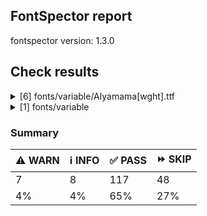 ## FontSpector report

fontspector version: 1.3.0






## Check results




<details><summary>[6] fonts/variable/Alyamama[wght].ttf</summary>
<div>


<details>
    <summary>⚠️ <b>WARN</b> Check if each glyph has the recommended amount of contours. (contour_count)</summary>
    <div>








- ⚠️ **WARN** This check inspects the glyph outlines and detects the total number of contours in each of them. The expected values are
     infered from the typical ammounts of contours observed in a
     large collection of reference font families. The divergences
     listed below may simply indicate a significantly different
     design on some of your glyphs. On the other hand, some of these
     may flag actual bugs in the font such as glyphs mapped to an
     incorrect codepoint. Please consider reviewing the design and
     codepoint assignment of these to make sure they are correct.


    The following glyphs do not have the recommended number of contours:
* uni1D6D (U+1D6D): found 3, expected one of: {2}
* uni02A3 (U+02A3): found 2, expected one of: {3}
* uni0258 (U+0258): found 1, expected one of: {2}
* uni1D6E (U+1D6E): found 2, expected one of: {1}
* uni02A1 (U+02A1): found 2, expected one of: {1}
* uni02A2 (U+02A2): found 2, expected one of: {1}
* uni026E (U+026E): found 2, expected one of: {1}
* uni1D72 (U+1D72): found 2, expected one of: {1}
* uni1D74 (U+1D74): found 3, expected one of: {1}
* uni1D75 (U+1D75): found 3, expected one of: {1}
* uni021B.1 (U+021B): found 1, expected one of: {3, 2, 4}
* uni1D76 (U+1D76): found 3, expected one of: {1}
* uni01C2 (U+01C2): found 3, expected one of: {1}
* uni0621 (U+0621): found 2, expected one of: {1}
* uni0623 (U+0623): found 3, expected one of: {2}
* uni0625 (U+0625): found 3, expected one of: {2}
* uni066E (U+066E): found 2, expected one of: {1}
* uni066E.fina (unencoded): found 3, expected one of: {1}
* uni066E.medi (unencoded): found 2, expected one of: {1}
* uni0628 (U+0628): found 3, expected one of: {2}
* uni067E (U+067E): found 5, expected one of: {4}
* uni067B (U+067B): found 4, expected one of: {3, 2}
* uni062A (U+062A): found 4, expected one of: {2, 3}
* uni067C (U+067C): found 6, expected one of: {5, 4}
* uni067D (U+067D): found 5, expected one of: {4, 3}
* uni062B (U+062B): found 5, expected one of: {4, 3, 2}
* uni067A (U+067A): found 4, expected one of: {3, 2, 0}
* uni0686 (U+0686): found 5, expected one of: {0, 3, 4}
* uni0631 (U+0631): found 2, expected one of: {1}
* uni0632 (U+0632): found 3, expected one of: {2}
* uni0698 (U+0698): found 5, expected one of: {4}
* uni0633 (U+0633): found 6, expected one of: {3, 1}
* uni0634 (U+0634): found 9, expected one of: {0, 4, 3, 6}
* uni069C (U+069C): found 12, expected one of: {9, 7, 5}
* uni0635 (U+0635): found 5, expected one of: {2}
* uni0636 (U+0636): found 6, expected one of: {3}
* uni0637 (U+0637): found 4, expected one of: {3, 2}
* uni0638 (U+0638): found 5, expected one of: {4, 3}
* uni0639 (U+0639): found 2, expected one of: {1}
* uni0641 (U+0641): found 5, expected one of: {3, 2}
* uni06A4 (U+06A4): found 7, expected one of: {5, 4, 0}
* uni06A1 (U+06A1): found 4, expected one of: {2, 1}
* uni06A1.fina (unencoded): found 4, expected one of: {2}
* uni06A2 (U+06A2): found 5, expected one of: {3}
* uni06A5 (U+06A5): found 7, expected one of: {4, 5}
* uni066F.fina (unencoded): found 3, expected one of: {2}
* uni0643 (U+0643): found 4, expected one of: {1, 2}
* uni06A9 (U+06A9): found 4, expected one of: {1}
* uni0763 (U+0763): found 7, expected one of: {4, 3}
* uni0763.fina (unencoded): found 8, expected one of: {3, 4}
* uni0763.medi (unencoded): found 7, expected one of: {5, 3, 4}
* uni0763.init (unencoded): found 6, expected one of: {4, 3}
* uni06AF (U+06AF): found 5, expected one of: {2}
* uni0644 (U+0644): found 2, expected one of: {1}
* uni0645 (U+0645): found 3, expected one of: {1, 2}
* uni0646 (U+0646): found 3, expected one of: {2}
* uni06BA (U+06BA): found 2, expected one of: {1}
* uni06BA.medi (unencoded): found 2, expected one of: {1}
* uni0647 (U+0647): found 1, expected one of: {2}
* uni06C1 (U+06C1): found 1, expected one of: {2}
* uni06BE (U+06BE): found 4, expected one of: {3, 1, 2}
* uni0624 (U+0624): found 4, expected one of: {3, 2}
* uni0649 (U+0649): found 2, expected one of: {1}
* uni064A (U+064A): found 4, expected one of: {3, 2}
* uni0626 (U+0626): found 4, expected one of: {2}
* uni06CC (U+06CC): found 2, expected one of: {1}
* uni06440671 (unencoded): found 6, expected one of: {4}
* uni06440671.fina (unencoded): found 5, expected one of: {3}
* uni0663 (U+0663): found 3, expected one of: {1}
* uni0666 (U+0666): found 2, expected one of: {1}
* uni0669 (U+0669): found 1, expected one of: {2}
* uni06F3 (U+06F3): found 3, expected one of: {1}
* uni06F4 (U+06F4): found 3, expected one of: {1}
* uni06F6 (U+06F6): found 2, expected one of: {1}
* uni06F9 (U+06F9): found 1, expected one of: {2}
* uni06F4.urdu (unencoded): found 3, expected one of: {1}
* uni066D (U+066D): found 6, expected one of: {1}
* asterisk (U+002A): found 6, expected one of: {2, 3, 5, 1}
* uni02E5 (U+02E5): found 2, expected one of: {1}
* uni02E9 (U+02E9): found 2, expected one of: {1}
* uni02E6 (U+02E6): found 2, expected one of: {1}
* uni02E8 (U+02E8): found 2, expected one of: {1}
* uni02E7 (U+02E7): found 2, expected one of: {1}
* uni02DE (U+02DE): found 2, expected one of: {1}
* uni2117 (U+2117): found 2, expected one of: {3, 4}
* uni0654 (U+0654): found 2, expected one of: {1}
* uni0655 (U+0655): found 2, expected one of: {1}
* uni064C (U+064C): found 3, expected one of: {2}
* uni0651 (U+0651): found 2, expected one of: {1}
* uni0652 (U+0652): found 1, expected one of: {2}
* uni031A (U+031A): found 2, expected one of: {1}
* uni032A (U+032A): found 3, expected one of: {1}
* uni033A (U+033A): found 3, expected one of: {1}
* uni033B (U+033B): found 6, expected one of: {2}
* uni0346 (U+0346): found 3, expected one of: {1}
* uni0349 (U+0349): found 2, expected one of: {1}
* uni034A (U+034A): found 2, expected one of: {1} [code: contour-count]
  
  

</div>
</details>





<details>
    <summary>⚠️ <b>WARN</b> Ensure indic fonts have the Indian Rupee Sign glyph. (rupee)</summary>
    <div>








- ⚠️ **WARN** Font is missing the Indian Rupee Sign glyph. Please add a glyph for Indian Rupee Sign (₹) at codepoint U+20B9. [code: missing-rupee]
  
  

</div>
</details>





<details>
    <summary>⚠️ <b>WARN</b> Check font contains no unreachable glyphs (unreachable_glyphs)</summary>
    <div>








- ⚠️ **WARN** The following glyphs could not be reached by codepoint or substitution rules:

* u.inferior
* v.inferior
* uni06F4.urdu
* uni06F7.urdu
* zero.fit
* one.fit
* two.fit
* three.fit
* four.fit
* five.fit
* six.fit
* seven.fit
* eight.fit
* nine.fit
* .null
* dotbelowar
* dotcenterar
* twodotshorizontalbelowar
* threedotsdowncenterar
* threedotsupbelowar
* ringbelowar
* miniKehehar
* gafsarkashcenterar
* uni030C.alt.case [code: unreachable-glyphs]
  
  

</div>
</details>





<details>
    <summary>⚠️ <b>WARN</b> Shapes languages in all GF glyphsets. (googlefonts/glyphsets/shape_languages)</summary>
    <div>








- ⚠️ **WARN** Warning language shaping:

| Message                                                               | Languages              |
|-----------------------------------------------------------------------|------------------------|
| Auxiliary orthography codepoints:                                     | * lt_Latn (Lithuanian) |
|   Shaper didn't attach tildecomb to uni0237 when shaping the text 'j̃' |                        |
| Auxiliary orthography codepoints:                                     | * ur_Arab (Urdu)       |
|   The following auxiliary characters are missing from the font: ؀؁؂؃‌‍‏  |                        |
| Auxiliary orthography codepoints:                                     | * el_Grek (Greek)      |
|   The following auxiliary characters are missing from the font: ἀ     |                        |
|   The following auxiliary characters are missing from the font: ἄ     |                        |
|   The following auxiliary characters are missing from the font: ἂ     |                        |
|   The following auxiliary characters are missing from the font: ἆ     |                        |
|   The following auxiliary characters are missing from the font: ἁ     |                        |
|   The following auxiliary characters are missing from the font: ἅ     |                        |
|   The following auxiliary characters are missing from the font: ἃ     |                        |
|   The following auxiliary characters are missing from the font: ἇ     |                        |
|   The following auxiliary characters are missing from the font: ᾶ     |                        |
|   The following auxiliary characters are missing from the font: ἐ     |                        |
|   The following auxiliary characters are missing from the font: ἔ     |                        |
|   The following auxiliary characters are missing from the font: ἒ     |                        |
|   The following auxiliary characters are missing from the font: ἑ     |                        |
|   The following auxiliary characters are missing from the font: ἕ     |                        |
|   The following auxiliary characters are missing from the font: ἓ     |                        |
|   The following auxiliary characters are missing from the font: ἠ     |                        |
|   The following auxiliary characters are missing from the font: ἤ     |                        |
|   The following auxiliary characters are missing from the font: ἢ     |                        |
|   The following auxiliary characters are missing from the font: ἦ     |                        |
|   The following auxiliary characters are missing from the font: ἡ     |                        |
|   The following auxiliary characters are missing from the font: ἥ     |                        |
|   The following auxiliary characters are missing from the font: ἣ     |                        |
|   The following auxiliary characters are missing from the font: ἧ     |                        |
|   The following auxiliary characters are missing from the font: ῆ     |                        |
|   The following auxiliary characters are missing from the font: ἰ     |                        |
|   The following auxiliary characters are missing from the font: ἴ     |                        |
|   The following auxiliary characters are missing from the font: ἲ     |                        |
|   The following auxiliary characters are missing from the font: ἶ     |                        |
|   The following auxiliary characters are missing from the font: ἱ     |                        |
|   The following auxiliary characters are missing from the font: ἵ     |                        |
|   The following auxiliary characters are missing from the font: ἳ     |                        |
|   The following auxiliary characters are missing from the font: ἷ     |                        |
|   The following auxiliary characters are missing from the font: ῖ     |                        |
|   The following auxiliary characters are missing from the font: ῗ     |                        |
|   The following auxiliary characters are missing from the font: ὄ     |                        |
|   The following auxiliary characters are missing from the font: ὂ     |                        |
|   The following auxiliary characters are missing from the font: ὃ     |                        |
|   The following auxiliary characters are missing from the font: ὐ     |                        |
|   The following auxiliary characters are missing from the font: ὔ     |                        |
|   The following auxiliary characters are missing from the font: ὒ     |                        |
|   The following auxiliary characters are missing from the font: ὖ     |                        |
|   The following auxiliary characters are missing from the font: ὑ     |                        |
|   The following auxiliary characters are missing from the font: ὕ     |                        |
|   The following auxiliary characters are missing from the font: ὓ     |                        |
|   The following auxiliary characters are missing from the font: ὗ     |                        |
|   The following auxiliary characters are missing from the font: ῦ     |                        |
|   The following auxiliary characters are missing from the font: ῧ     |                        |
|   The following auxiliary characters are missing from the font: ὤ     |                        |
|   The following auxiliary characters are missing from the font: ὢ     |                        |
|   The following auxiliary characters are missing from the font: ὦ     |                        |
|   The following auxiliary characters are missing from the font: ὥ     |                        |
|   The following auxiliary characters are missing from the font: ὣ     |                        |
|   The following auxiliary characters are missing from the font: ὧ     |                        |
|   The following auxiliary characters are missing from the font: ῶ     |                        |
| Auxiliary orthography codepoints:                                     | * fi_Latn (Finnish)    |
|   The following auxiliary characters are missing from the font: Ǥ     |                        |
|   The following auxiliary characters are missing from the font: Ʒ     |                        |
|   The following auxiliary characters are missing from the font: Ǯ     |                        |
|   The following auxiliary characters are missing from the font: ǥ     |                        |
|   The following auxiliary characters are missing from the font: ʒ     |                        |
|   The following auxiliary characters are missing from the font: ǯ     |                        |
| Auxiliary orthography codepoints:                                     | * de_Latn (German)     |
|   The following auxiliary characters are missing from the font: ſ     | * fr_Latn (French)     | [code: warning-language-shaping]
  
  

</div>
</details>





<details>
    <summary>⚠️ <b>WARN</b> Ensure soft_dotted characters lose their dot when combined with marks that
replace the dot. (soft_dotted)</summary>
    <div>








- ⚠️ **WARN** The dot of soft dotted characters used in orthographies _must_ disappear in the following strings: * į̌
* į́
* į̀
* į̃
* į̄
* į̂The dot of soft dotted characters _should_ disappear in other cases, for example: * ⁱ̙͊
* ⁱ̙̆
* ⁱ̙̇
* ⁱ̙͆
* ⁱ̙̌
* ⁱ̙́
* ⁱ̙̀
* ⁱ̙̈
* ⁱ̙̃
* ⁱ̙̅
* ⁱ̙̽
* ⁱ̙̏
* ⁱ̙͋
* ⁱ̙͌
* ⁱ̙̄
* ⁱ̙̋
* ⁱ̙̊
* ⁱ̙̂
* ⁱ͈͊
* ⁱ͈̆
* ⁱ͈̇
* ⁱ͈͆
* ⁱ͈̌
* ⁱ͈́
* ⁱ͈̀
* ⁱ͈̈
* ⁱ͈̃
* ⁱ͈̅
* ⁱ͈̽
* ⁱ͈̏
* ⁱ͈͋
* ⁱ͈͌
* ⁱ͈̄
* ⁱ͈̋
* ⁱ͈̊
* ⁱ͈̂
* ⁱ̧͊
* ⁱ̧͆
* ⁱ̧̅
* ⁱ̧̽
* ⁱ̧̏
* ⁱ̧͋
* ⁱ̧͌
* ⁱ̟͊
* ⁱ̟̆
* ⁱ̟̇
* ⁱ̟͆
* ⁱ̟̌
* ⁱ̟́
* ⁱ̟̀
* ⁱ̟̈
* ⁱ̟̃
* ⁱ̟̅
* ⁱ̟̽
* ⁱ̟̏
* ⁱ̟͋
* ⁱ̟͌
* ⁱ̟̄
* ⁱ̟̋
* ⁱ̟̊
* ⁱ̟̂
* ⁱ̩͊
* ⁱ̩̆
* ⁱ̩̇
* ⁱ̩͆
* ⁱ̩̌
* ⁱ̩́
* ⁱ̩̀
* ⁱ̩̈
* ⁱ̩̃
* ⁱ̩̅
* ⁱ̩̽
* ⁱ̩̏
* ⁱ̩͋
* ⁱ̩͌
* ⁱ̩̄
* ⁱ̩̋
* ⁱ̩̊
* ⁱ̩̂
* ⁱ̞͊
* ⁱ̞̆
* ⁱ̞̇
* ⁱ̞͆
* ⁱ̞̌
* ⁱ̞́
* ⁱ̞̀
* ⁱ̞̈
* ⁱ̞̃
* ⁱ̞̅
* ⁱ̞̽
* ⁱ̞̏
* ⁱ̞͋
* ⁱ̞͌
* ⁱ̞̄
* ⁱ̞̋
* ⁱ̞̊
* ⁱ̞̂
* ⁱ̲͊
* ⁱ̲̆
* ⁱ̲̇
* ⁱ̲͆
* ⁱ̲̌
* ⁱ̲́
* ⁱ̲̀
* ⁱ̲̈
* ⁱ̲̃
* ⁱ̲̅
* ⁱ̲̽
* ⁱ̲̏
* ⁱ̲͋
* ⁱ̲͌
* ⁱ̲̄
* ⁱ̲̋
* ⁱ̲̊
* ⁱ̲̂
* ⁱ͎͊
* ⁱ͎̆
* ⁱ͎̇
* ⁱ͎͆
* ⁱ͎̌
* ⁱ͎́
* ⁱ͎̀
* ⁱ͎̈
* ⁱ͎̃
* ⁱ͎̅
* ⁱ͎̽
* ⁱ͎̏
* ⁱ͎͋
* ⁱ͎͌
* ⁱ͎̄
* ⁱ͎̋
* ⁱ͎̊
* ⁱ͎̂
* ⁱ̦͊
* ⁱ̦͆
* ⁱ̦̅
* ⁱ̦̽
* ⁱ̦̏
* ⁱ̦͋
* ⁱ̦͌
* ⁱ̥͊
* ⁱ̥̆
* ⁱ̥̇
* ⁱ̥͆
* ⁱ̥̌
* ⁱ̥́
* ⁱ̥̀
* ⁱ̥̈
* ⁱ̥̃
* ⁱ̥̅
* ⁱ̥̽
* ⁱ̥̏
* ⁱ̥͋
* ⁱ̥͌
* ⁱ̥̄
* ⁱ̥̋
* ⁱ̥̊
* ⁱ̥̂
* ⁱ̨͊
* ⁱ̨͆
* ⁱ̨̅
* ⁱ̨̽
* ⁱ̨̏
* ⁱ̨͋
* ⁱ̨͌
* ⁱ̜͊
* ⁱ̜̆
* ⁱ̜̇
* ⁱ̜͆
* ⁱ̜̌
* ⁱ̜́
* ⁱ̜̀
* ⁱ̜̈
* ⁱ̜̃
* ⁱ̜̅
* ⁱ̜̽
* ⁱ̜̏
* ⁱ̜͋
* ⁱ̜͌
* ⁱ̜̄
* ⁱ̜̋
* ⁱ̜̊
* ⁱ̜̂
* ⁱ̻͊
* ⁱ̻̆
* ⁱ̻̇
* ⁱ̻͆
* ⁱ̻̌
* ⁱ̻́
* ⁱ̻̀
* ⁱ̻̈
* ⁱ̻̃
* ⁱ̻̅
* ⁱ̻̽
* ⁱ̻̏
* ⁱ̻͋
* ⁱ̻͌
* ⁱ̻̄
* ⁱ̻̋
* ⁱ̻̊
* ⁱ̻̂
* ⁱ̬͊
* ⁱ̬̆
* ⁱ̬̇
* ⁱ̬͆
* ⁱ̬̌
* ⁱ̬́
* ⁱ̬̀
* ⁱ̬̈
* ⁱ̬̃
* ⁱ̬̅
* ⁱ̬̽
* ⁱ̬̏
* ⁱ̬͋
* ⁱ̬͌
* ⁱ̬̄
* ⁱ̬̋
* ⁱ̬̊
* ⁱ̬̂
* ⁱ̼͊
* ⁱ̼̆
* ⁱ̼̇
* ⁱ̼͆
* ⁱ̼̌
* ⁱ̼́
* ⁱ̼̀
* ⁱ̼̈
* ⁱ̼̃
* ⁱ̼̅
* ⁱ̼̽
* ⁱ̼̏
* ⁱ̼͋
* ⁱ̼͌
* ⁱ̼̄
* ⁱ̼̋
* ⁱ̼̊
* ⁱ̼̂
* ⁱ̰͊
* ⁱ̰̆
* ⁱ̰̇
* ⁱ̰͆
* ⁱ̰̌
* ⁱ̰́
* ⁱ̰̀
* ⁱ̰̈
* ⁱ̰̃
* ⁱ̰̅
* ⁱ̰̽
* ⁱ̰̏
* ⁱ̰͋
* ⁱ̰͌
* ⁱ̰̄
* ⁱ̰̋
* ⁱ̰̊
* ⁱ̰̂
* ⁱ̪͊
* ⁱ̪̆
* ⁱ̪̇
* ⁱ̪͆
* ⁱ̪̌
* ⁱ̪́
* ⁱ̪̀
* ⁱ̪̈
* ⁱ̪̃
* ⁱ̪̅
* ⁱ̪̽
* ⁱ̪̏
* ⁱ̪͋
* ⁱ̪͌
* ⁱ̪̄
* ⁱ̪̋
* ⁱ̪̊
* ⁱ̪̂
* ⁱ̹͊
* ⁱ̹̆
* ⁱ̹̇
* ⁱ̹͆
* ⁱ̹̌
* ⁱ̹́
* ⁱ̹̀
* ⁱ̹̈
* ⁱ̹̃
* ⁱ̹̅
* ⁱ̹̽
* ⁱ̹̏
* ⁱ̹͋
* ⁱ̹͌
* ⁱ̹̄
* ⁱ̹̋
* ⁱ̹̊
* ⁱ̹̂
* ⁱ̝͊
* ⁱ̝̆
* ⁱ̝̇
* ⁱ̝͆
* ⁱ̝̌
* ⁱ̝́
* ⁱ̝̀
* ⁱ̝̈
* ⁱ̝̃
* ⁱ̝̅
* ⁱ̝̽
* ⁱ̝̏
* ⁱ̝͋
* ⁱ̝͌
* ⁱ̝̄
* ⁱ̝̋
* ⁱ̝̊
* ⁱ̝̂
* ⁱ̘͊
* ⁱ̘̆
* ⁱ̘̇
* ⁱ̘͆
* ⁱ̘̌
* ⁱ̘́
* ⁱ̘̀
* ⁱ̘̈
* ⁱ̘̃
* ⁱ̘̅
* ⁱ̘̽
* ⁱ̘̏
* ⁱ̘͋
* ⁱ̘͌
* ⁱ̘̄
* ⁱ̘̋
* ⁱ̘̊
* ⁱ̘̂
* ⁱ͉͊
* ⁱ͉̆
* ⁱ͉̇
* ⁱ͉͆
* ⁱ͉̌
* ⁱ͉́
* ⁱ͉̀
* ⁱ͉̈
* ⁱ͉̃
* ⁱ͉̅
* ⁱ͉̽
* ⁱ͉̏
* ⁱ͉͋
* ⁱ͉͌
* ⁱ͉̄
* ⁱ͉̋
* ⁱ͉̊
* ⁱ͉̂
* ⁱ̺͊
* ⁱ̺̆
* ⁱ̺̇
* ⁱ̺͆
* ⁱ̺̌
* ⁱ̺́
* ⁱ̺̀
* ⁱ̺̈
* ⁱ̺̃
* ⁱ̺̅
* ⁱ̺̽
* ⁱ̺̏
* ⁱ̺͋
* ⁱ̺͌
* ⁱ̺̄
* ⁱ̺̋
* ⁱ̺̊
* ⁱ̺̂
* ⁱ͇͊
* ⁱ͇̆
* ⁱ͇̇
* ⁱ͇͆
* ⁱ͇̌
* ⁱ͇́
* ⁱ͇̀
* ⁱ͇̈
* ⁱ͇̃
* ⁱ͇̅
* ⁱ͇̽
* ⁱ͇̏
* ⁱ͇͋
* ⁱ͇͌
* ⁱ͇̄
* ⁱ͇̋
* ⁱ͇̊
* ⁱ͇̂
* ⁱ͍͊
* ⁱ͍̆
* ⁱ͍̇
* ⁱ͍͆
* ⁱ͍̌
* ⁱ͍́
* ⁱ͍̀
* ⁱ͍̈
* ⁱ͍̃
* ⁱ͍̅
* ⁱ͍̽
* ⁱ͍̏
* ⁱ͍͋
* ⁱ͍͌
* ⁱ͍̄
* ⁱ͍̋
* ⁱ͍̊
* ⁱ͍̂
* ⁱ̴͊
* ⁱ̴̆
* ⁱ̴̇
* ⁱ̴͆
* ⁱ̴̌
* ⁱ̴́
* ⁱ̴̀
* ⁱ̴̈
* ⁱ̴̃
* ⁱ̴̅
* ⁱ̴̽
* ⁱ̴̏
* ⁱ̴͋
* ⁱ̴͌
* ⁱ̴̄
* ⁱ̴̋
* ⁱ̴̊
* ⁱ̴̂
* ⁱ̠͊
* ⁱ̠̆
* ⁱ̠̇
* ⁱ̠͆
* ⁱ̠̌
* ⁱ̠́
* ⁱ̠̀
* ⁱ̠̈
* ⁱ̠̃
* ⁱ̠̅
* ⁱ̠̽
* ⁱ̠̏
* ⁱ̠͋
* ⁱ̠͌
* ⁱ̠̄
* ⁱ̠̋
* ⁱ̠̊
* ⁱ̠̂
* ⁱ̤͊
* ⁱ̤̆
* ⁱ̤̇
* ⁱ̤͆
* ⁱ̤̌
* ⁱ̤́
* ⁱ̤̀
* ⁱ̤̈
* ⁱ̤̃
* ⁱ̤̅
* ⁱ̤̽
* ⁱ̤̏
* ⁱ̤͋
* ⁱ̤͌
* ⁱ̤̄
* ⁱ̤̋
* ⁱ̤̊
* ⁱ̤̂
* ⁱ͊
* ⁱ̆
* ⁱ̇
* ⁱ͆
* ⁱ̌
* ⁱ́
* ⁱ̀
* ⁱ̈
* ⁱ̃
* ⁱ̅
* ⁱ̽
* ⁱ̏
* ⁱ͋
* ⁱ͌
* ⁱ̄
* ⁱ̋
* ⁱ̊
* ⁱ̂
* ʲ̙͊
* ʲ̙̆
* ʲ̙̇
* ʲ̙͆
* ʲ̙̌
* ʲ̙́
* ʲ̙̀
* ʲ̙̈
* ʲ̙̃
* ʲ̙̅
* ʲ̙̽
* ʲ̙̏
* ʲ̙͋
* ʲ̙͌
* ʲ̙̄
* ʲ̙̋
* ʲ̙̊
* ʲ̙̂
* ʲ͈͊
* ʲ͈̆
* ʲ͈̇
* ʲ͈͆
* ʲ͈̌
* ʲ͈́
* ʲ͈̀
* ʲ͈̈
* ʲ͈̃
* ʲ͈̅
* ʲ͈̽
* ʲ͈̏
* ʲ͈͋
* ʲ͈͌
* ʲ͈̄
* ʲ͈̋
* ʲ͈̊
* ʲ͈̂
* ʲ̧͊
* ʲ̧͆
* ʲ̧̅
* ʲ̧̽
* ʲ̧̏
* ʲ̧͋
* ʲ̧͌
* ʲ̟͊
* ʲ̟̆
* ʲ̟̇
* ʲ̟͆
* ʲ̟̌
* ʲ̟́
* ʲ̟̀
* ʲ̟̈
* ʲ̟̃
* ʲ̟̅
* ʲ̟̽
* ʲ̟̏
* ʲ̟͋
* ʲ̟͌
* ʲ̟̄
* ʲ̟̋
* ʲ̟̊
* ʲ̟̂
* ʲ̩͊
* ʲ̩̆
* ʲ̩̇
* ʲ̩͆
* ʲ̩̌
* ʲ̩́
* ʲ̩̀
* ʲ̩̈
* ʲ̩̃
* ʲ̩̅
* ʲ̩̽
* ʲ̩̏
* ʲ̩͋
* ʲ̩͌
* ʲ̩̄
* ʲ̩̋
* ʲ̩̊
* ʲ̩̂
* ʲ̞͊
* ʲ̞̆
* ʲ̞̇
* ʲ̞͆
* ʲ̞̌
* ʲ̞́
* ʲ̞̀
* ʲ̞̈
* ʲ̞̃
* ʲ̞̅
* ʲ̞̽
* ʲ̞̏
* ʲ̞͋
* ʲ̞͌
* ʲ̞̄
* ʲ̞̋
* ʲ̞̊
* ʲ̞̂
* ʲ̲͊
* ʲ̲̆
* ʲ̲̇
* ʲ̲͆
* ʲ̲̌
* ʲ̲́
* ʲ̲̀
* ʲ̲̈
* ʲ̲̃
* ʲ̲̅
* ʲ̲̽
* ʲ̲̏
* ʲ̲͋
* ʲ̲͌
* ʲ̲̄
* ʲ̲̋
* ʲ̲̊
* ʲ̲̂
* ʲ͎͊
* ʲ͎̆
* ʲ͎̇
* ʲ͎͆
* ʲ͎̌
* ʲ͎́
* ʲ͎̀
* ʲ͎̈
* ʲ͎̃
* ʲ͎̅
* ʲ͎̽
* ʲ͎̏
* ʲ͎͋
* ʲ͎͌
* ʲ͎̄
* ʲ͎̋
* ʲ͎̊
* ʲ͎̂
* ʲ̦͊
* ʲ̦͆
* ʲ̦̅
* ʲ̦̽
* ʲ̦̏
* ʲ̦͋
* ʲ̦͌
* ʲ̥͊
* ʲ̥̆
* ʲ̥̇
* ʲ̥͆
* ʲ̥̌
* ʲ̥́
* ʲ̥̀
* ʲ̥̈
* ʲ̥̃
* ʲ̥̅
* ʲ̥̽
* ʲ̥̏
* ʲ̥͋
* ʲ̥͌
* ʲ̥̄
* ʲ̥̋
* ʲ̥̊
* ʲ̥̂
* ʲ̨͊
* ʲ̨͆
* ʲ̨̅
* ʲ̨̽
* ʲ̨̏
* ʲ̨͋
* ʲ̨͌
* ʲ̜͊
* ʲ̜̆
* ʲ̜̇
* ʲ̜͆
* ʲ̜̌
* ʲ̜́
* ʲ̜̀
* ʲ̜̈
* ʲ̜̃
* ʲ̜̅
* ʲ̜̽
* ʲ̜̏
* ʲ̜͋
* ʲ̜͌
* ʲ̜̄
* ʲ̜̋
* ʲ̜̊
* ʲ̜̂
* ʲ̻͊
* ʲ̻̆
* ʲ̻̇
* ʲ̻͆
* ʲ̻̌
* ʲ̻́
* ʲ̻̀
* ʲ̻̈
* ʲ̻̃
* ʲ̻̅
* ʲ̻̽
* ʲ̻̏
* ʲ̻͋
* ʲ̻͌
* ʲ̻̄
* ʲ̻̋
* ʲ̻̊
* ʲ̻̂
* ʲ̬͊
* ʲ̬̆
* ʲ̬̇
* ʲ̬͆
* ʲ̬̌
* ʲ̬́
* ʲ̬̀
* ʲ̬̈
* ʲ̬̃
* ʲ̬̅
* ʲ̬̽
* ʲ̬̏
* ʲ̬͋
* ʲ̬͌
* ʲ̬̄
* ʲ̬̋
* ʲ̬̊
* ʲ̬̂
* ʲ̼͊
* ʲ̼̆
* ʲ̼̇
* ʲ̼͆
* ʲ̼̌
* ʲ̼́
* ʲ̼̀
* ʲ̼̈
* ʲ̼̃
* ʲ̼̅
* ʲ̼̽
* ʲ̼̏
* ʲ̼͋
* ʲ̼͌
* ʲ̼̄
* ʲ̼̋
* ʲ̼̊
* ʲ̼̂
* ʲ̰͊
* ʲ̰̆
* ʲ̰̇
* ʲ̰͆
* ʲ̰̌
* ʲ̰́
* ʲ̰̀
* ʲ̰̈
* ʲ̰̃
* ʲ̰̅
* ʲ̰̽
* ʲ̰̏
* ʲ̰͋
* ʲ̰͌
* ʲ̰̄
* ʲ̰̋
* ʲ̰̊
* ʲ̰̂
* ʲ̪͊
* ʲ̪̆
* ʲ̪̇
* ʲ̪͆
* ʲ̪̌
* ʲ̪́
* ʲ̪̀
* ʲ̪̈
* ʲ̪̃
* ʲ̪̅
* ʲ̪̽
* ʲ̪̏
* ʲ̪͋
* ʲ̪͌
* ʲ̪̄
* ʲ̪̋
* ʲ̪̊
* ʲ̪̂
* ʲ̹͊
* ʲ̹̆
* ʲ̹̇
* ʲ̹͆
* ʲ̹̌
* ʲ̹́
* ʲ̹̀
* ʲ̹̈
* ʲ̹̃
* ʲ̹̅
* ʲ̹̽
* ʲ̹̏
* ʲ̹͋
* ʲ̹͌
* ʲ̹̄
* ʲ̹̋
* ʲ̹̊
* ʲ̹̂
* ʲ̝͊
* ʲ̝̆
* ʲ̝̇
* ʲ̝͆
* ʲ̝̌
* ʲ̝́
* ʲ̝̀
* ʲ̝̈
* ʲ̝̃
* ʲ̝̅
* ʲ̝̽
* ʲ̝̏
* ʲ̝͋
* ʲ̝͌
* ʲ̝̄
* ʲ̝̋
* ʲ̝̊
* ʲ̝̂
* ʲ̘͊
* ʲ̘̆
* ʲ̘̇
* ʲ̘͆
* ʲ̘̌
* ʲ̘́
* ʲ̘̀
* ʲ̘̈
* ʲ̘̃
* ʲ̘̅
* ʲ̘̽
* ʲ̘̏
* ʲ̘͋
* ʲ̘͌
* ʲ̘̄
* ʲ̘̋
* ʲ̘̊
* ʲ̘̂
* ʲ͉͊
* ʲ͉̆
* ʲ͉̇
* ʲ͉͆
* ʲ͉̌
* ʲ͉́
* ʲ͉̀
* ʲ͉̈
* ʲ͉̃
* ʲ͉̅
* ʲ͉̽
* ʲ͉̏
* ʲ͉͋
* ʲ͉͌
* ʲ͉̄
* ʲ͉̋
* ʲ͉̊
* ʲ͉̂
* ʲ̺͊
* ʲ̺̆
* ʲ̺̇
* ʲ̺͆
* ʲ̺̌
* ʲ̺́
* ʲ̺̀
* ʲ̺̈
* ʲ̺̃
* ʲ̺̅
* ʲ̺̽
* ʲ̺̏
* ʲ̺͋
* ʲ̺͌
* ʲ̺̄
* ʲ̺̋
* ʲ̺̊
* ʲ̺̂
* ʲ͇͊
* ʲ͇̆
* ʲ͇̇
* ʲ͇͆
* ʲ͇̌
* ʲ͇́
* ʲ͇̀
* ʲ͇̈
* ʲ͇̃
* ʲ͇̅
* ʲ͇̽
* ʲ͇̏
* ʲ͇͋
* ʲ͇͌
* ʲ͇̄
* ʲ͇̋
* ʲ͇̊
* ʲ͇̂
* ʲ͍͊
* ʲ͍̆
* ʲ͍̇
* ʲ͍͆
* ʲ͍̌
* ʲ͍́
* ʲ͍̀
* ʲ͍̈
* ʲ͍̃
* ʲ͍̅
* ʲ͍̽
* ʲ͍̏
* ʲ͍͋
* ʲ͍͌
* ʲ͍̄
* ʲ͍̋
* ʲ͍̊
* ʲ͍̂
* ʲ̴͊
* ʲ̴̆
* ʲ̴̇
* ʲ̴͆
* ʲ̴̌
* ʲ̴́
* ʲ̴̀
* ʲ̴̈
* ʲ̴̃
* ʲ̴̅
* ʲ̴̽
* ʲ̴̏
* ʲ̴͋
* ʲ̴͌
* ʲ̴̄
* ʲ̴̋
* ʲ̴̊
* ʲ̴̂
* ʲ̠͊
* ʲ̠̆
* ʲ̠̇
* ʲ̠͆
* ʲ̠̌
* ʲ̠́
* ʲ̠̀
* ʲ̠̈
* ʲ̠̃
* ʲ̠̅
* ʲ̠̽
* ʲ̠̏
* ʲ̠͋
* ʲ̠͌
* ʲ̠̄
* ʲ̠̋
* ʲ̠̊
* ʲ̠̂
* ʲ̤͊
* ʲ̤̆
* ʲ̤̇
* ʲ̤͆
* ʲ̤̌
* ʲ̤́
* ʲ̤̀
* ʲ̤̈
* ʲ̤̃
* ʲ̤̅
* ʲ̤̽
* ʲ̤̏
* ʲ̤͋
* ʲ̤͌
* ʲ̤̄
* ʲ̤̋
* ʲ̤̊
* ʲ̤̂
* ʲ͊
* ʲ̆
* ʲ̇
* ʲ͆
* ʲ̌
* ʲ́
* ʲ̀
* ʲ̈
* ʲ̃
* ʲ̅
* ʲ̽
* ʲ̏
* ʲ͋
* ʲ͌
* ʲ̄
* ʲ̋
* ʲ̊
* ʲ̂
* i̙̅
* i͈̅
* i̧̅
* i̟̅
* i̩̅
* i̞̅
* i̲̅
* i͎̅
* i̦̅
* i̥̅
* i̜̅
* i̻̅
* i̬̅
* i̼̅
* ḭ̅
* i̪̅
* i̹̅
* i̝̅
* i̘̅
* i͉̅
* i̺̅
* i͇̅
* i͍̅
* i̴̅
* i̠̅
* i̤̅
* i̅
* j̙̅
* j͈̅
* j̧̅
* j̟̅
* j̩̅
* j̞̅
* j̲̅
* j͎̅
* j̦̅
* j̥̅
* j̨̅
* j̜̅
* j̻̅
* j̬̅
* j̼̅
* j̰̅
* j̪̅
* j̹̅
* j̝̅
* j̘̅
* j͉̅
* j̺̅
* j͇̅
* j͍̅
* j̴̅
* j̠̅
* j̤̅
* j̅
* į̙͊
* į̙̆
* į̙̇
* į̙͆
* į̙̌
* į̙́
* į̙̀
* į̙̈
* į̙̃
* į̙̅
* į̙̽
* į̙̏
* į̙͋
* į̙͌
* į̙̄
* į̙̋
* į̙̊
* į̙̂
* į͈͊
* į͈̆
* į͈̇
* į͈͆
* į͈̌
* į͈́
* į͈̀
* į͈̈
* į͈̃
* į͈̅
* į͈̽
* į͈̏
* į͈͋
* į͈͌
* į͈̄
* į͈̋
* į͈̊
* į͈̂
* į̧͊
* į̧͆
* į̧̅
* į̧̽
* į̧̏
* į̧͋
* į̧͌
* į̟͊
* į̟̆
* į̟̇
* į̟͆
* į̟̌
* į̟́
* į̟̀
* į̟̈
* į̟̃
* į̟̅
* į̟̽
* į̟̏
* į̟͋
* į̟͌
* į̟̄
* į̟̋
* į̟̊
* į̟̂
* į̩͊
* į̩̆
* į̩̇
* į̩͆
* į̩̌
* į̩́
* į̩̀
* į̩̈
* į̩̃
* į̩̅
* į̩̽
* į̩̏
* į̩͋
* į̩͌
* į̩̄
* į̩̋
* į̩̊
* į̩̂
* į̞͊
* į̞̆
* į̞̇
* į̞͆
* į̞̌
* į̞́
* į̞̀
* į̞̈
* į̞̃
* į̞̅
* į̞̽
* į̞̏
* į̞͋
* į̞͌
* į̞̄
* į̞̋
* į̞̊
* į̞̂
* į̲͊
* į̲̆
* į̲̇
* į̲͆
* į̲̌
* į̲́
* į̲̀
* į̲̈
* į̲̃
* į̲̅
* į̲̽
* į̲̏
* į̲͋
* į̲͌
* į̲̄
* į̲̋
* į̲̊
* į̲̂
* į͎͊
* į͎̆
* į͎̇
* į͎͆
* į͎̌
* į͎́
* į͎̀
* į͎̈
* į͎̃
* į͎̅
* į͎̽
* į͎̏
* į͎͋
* į͎͌
* į͎̄
* į͎̋
* į͎̊
* į͎̂
* į̦͊
* į̦͆
* į̦̅
* į̦̽
* į̦̏
* į̦͋
* į̦͌
* į̥͊
* į̥̆
* į̥̇
* į̥͆
* į̥̌
* į̥́
* į̥̀
* į̥̈
* į̥̃
* į̥̅
* į̥̽
* į̥̏
* į̥͋
* į̥͌
* į̥̄
* į̥̋
* į̥̊
* į̥̂
* į̨͊
* į̨͆
* į̨̅
* į̨̽
* į̨̏
* į̨͋
* į̨͌
* į̜͊
* į̜̆
* į̜̇
* į̜͆
* į̜̌
* į̜́
* į̜̀
* į̜̈
* į̜̃
* į̜̅
* į̜̽
* į̜̏
* į̜͋
* į̜͌
* į̜̄
* į̜̋
* į̜̊
* į̜̂
* į̻͊
* į̻̆
* į̻̇
* į̻͆
* į̻̌
* į̻́
* į̻̀
* į̻̈
* į̻̃
* į̻̅
* į̻̽
* į̻̏
* į̻͋
* į̻͌
* į̻̄
* į̻̋
* į̻̊
* į̻̂
* į̬͊
* į̬̆
* į̬̇
* į̬͆
* į̬̌
* į̬́
* į̬̀
* į̬̈
* į̬̃
* į̬̅
* į̬̽
* į̬̏
* į̬͋
* į̬͌
* į̬̄
* į̬̋
* į̬̊
* į̬̂
* į̼͊
* į̼̆
* į̼̇
* į̼͆
* į̼̌
* į̼́
* į̼̀
* į̼̈
* į̼̃
* į̼̅
* į̼̽
* į̼̏
* į̼͋
* į̼͌
* į̼̄
* į̼̋
* į̼̊
* į̼̂
* į̰͊
* į̰̆
* į̰̇
* į̰͆
* į̰̌
* į̰́
* į̰̀
* į̰̈
* į̰̃
* į̰̅
* į̰̽
* į̰̏
* į̰͋
* į̰͌
* į̰̄
* į̰̋
* į̰̊
* į̰̂
* į̪͊
* į̪̆
* į̪̇
* į̪͆
* į̪̌
* į̪́
* į̪̀
* į̪̈
* į̪̃
* į̪̅
* į̪̽
* į̪̏
* į̪͋
* į̪͌
* į̪̄
* į̪̋
* į̪̊
* į̪̂
* į̹͊
* į̹̆
* į̹̇
* į̹͆
* į̹̌
* į̹́
* į̹̀
* į̹̈
* į̹̃
* į̹̅
* į̹̽
* į̹̏
* į̹͋
* į̹͌
* į̹̄
* į̹̋
* į̹̊
* į̹̂
* į̝͊
* į̝̆
* į̝̇
* į̝͆
* į̝̌
* į̝́
* į̝̀
* į̝̈
* į̝̃
* į̝̅
* į̝̽
* į̝̏
* į̝͋
* į̝͌
* į̝̄
* į̝̋
* į̝̊
* į̝̂
* į̘͊
* į̘̆
* į̘̇
* į̘͆
* į̘̌
* į̘́
* į̘̀
* į̘̈
* į̘̃
* į̘̅
* į̘̽
* į̘̏
* į̘͋
* į̘͌
* į̘̄
* į̘̋
* į̘̊
* į̘̂
* į͉͊
* į͉̆
* į͉̇
* į͉͆
* į͉̌
* į͉́
* į͉̀
* į͉̈
* į͉̃
* į͉̅
* į͉̽
* į͉̏
* į͉͋
* į͉͌
* į͉̄
* į͉̋
* į͉̊
* į͉̂
* į̺͊
* į̺̆
* į̺̇
* į̺͆
* į̺̌
* į̺́
* į̺̀
* į̺̈
* į̺̃
* į̺̅
* į̺̽
* į̺̏
* į̺͋
* į̺͌
* į̺̄
* į̺̋
* į̺̊
* į̺̂
* į͇͊
* į͇̆
* į͇̇
* į͇͆
* į͇̌
* į͇́
* į͇̀
* į͇̈
* į͇̃
* į͇̅
* į͇̽
* į͇̏
* į͇͋
* į͇͌
* į͇̄
* į͇̋
* į͇̊
* į͇̂
* į͍͊
* į͍̆
* į͍̇
* į͍͆
* į͍̌
* į͍́
* į͍̀
* į͍̈
* į͍̃
* į͍̅
* į͍̽
* į͍̏
* į͍͋
* į͍͌
* į͍̄
* į͍̋
* į͍̊
* į͍̂
* į̴͊
* į̴̆
* į̴̇
* į̴͆
* į̴̌
* į̴́
* į̴̀
* į̴̈
* į̴̃
* į̴̅
* į̴̽
* į̴̏
* į̴͋
* į̴͌
* į̴̄
* į̴̋
* į̴̊
* į̴̂
* į̠͊
* į̠̆
* į̠̇
* į̠͆
* į̠̌
* į̠́
* į̠̀
* į̠̈
* į̠̃
* į̠̅
* į̠̽
* į̠̏
* į̠͋
* į̠͌
* į̠̄
* į̠̋
* į̠̊
* į̠̂
* į̤͊
* į̤̆
* į̤̇
* į̤͆
* į̤̌
* į̤́
* į̤̀
* į̤̈
* į̤̃
* į̤̅
* į̤̽
* į̤̏
* į̤͋
* į̤͌
* į̤̄
* į̤̋
* į̤̊
* į̤̂
* į͊
* į̆
* į̇
* į͆
* į̈
* į̅
* į̽
* į̏
* į͋
* į͌
* į̋
* į̊ [code: soft-dotted]
  
  

</div>
</details>





<details>
    <summary>⚠️ <b>WARN</b> Checking OS/2 achVendID. (googlefonts/vendor_id)</summary>
    <div>








- ⚠️ **WARN** OS/2 VendorID value 'MSTR' is not yet recognized.
If you registered it recently, then it's safe to ignore this warning message. Otherwise, you should set it to your own unique 4 character code, and register it with Microsoft at https://www.microsoft.com/typography/links/vendorlist.aspx
 [code: unknown]
  
  

</div>
</details>


</div>
</details>


<details><summary>[1] fonts/variable</summary>
<div>


<details>
    <summary>⚠️ <b>WARN</b> Check for codepoints not covered by METADATA subsets. (googlefonts/metadata/unreachable_subsetting)</summary>
    <div>








- ⚠️ **WARN** fonts/variable/Alyamama[wght].ttf: The following codepoints supported by the font are not covered by any subsets defined in the font's metadata file, and will never be served. You can solve this by either manually adding additional subset declarations to METADATA.pb, or by editing the glyphset definitions.

* U+02D8 BREVE: try adding one of: canadian-aboriginal, yi
* U+02D9 DOT ABOVE: try adding one of: canadian-aboriginal, yi
* U+02DB OGONEK: try adding one of: canadian-aboriginal, yi
* U+0302 COMBINING CIRCUMFLEX ACCENT: try adding one of: tifinagh, coptic, cherokee, math
* U+0305 COMBINING OVERLINE: try adding one of: glagolitic, elbasan, coptic, gothic, math
* U+0306 COMBINING BREVE: try adding one of: old-permic, tifinagh
* U+0307 COMBINING DOT ABOVE: try adding one of: coptic, tai-le, todhri, hebrew, malayalam, canadian-aboriginal, syriac, duployan, old-permic, math, tifinagh
* U+030A COMBINING RING ABOVE: try adding one of: syriac, duployan
* U+030B COMBINING DOUBLE ACUTE ACCENT: try adding one of: osage, cherokee
* U+030C COMBINING CARON: try adding one of: cherokee, tai-le
* U+031A COMBINING LEFT ANGLE ABOVE: try adding math
* U+0320 COMBINING MINUS SIGN BELOW: try adding syriac
* U+0324 COMBINING DIAERESIS BELOW: try adding one of: duployan, cherokee, syriac
* U+0325 COMBINING RING BELOW: try adding syriac
* U+0326 COMBINING COMMA BELOW: try adding math
* U+0327 COMBINING CEDILLA: try adding math
* U+032C COMBINING CARON BELOW: try adding math
* U+0330 COMBINING TILDE BELOW: try adding one of: syriac, math, cherokee
* U+0332 COMBINING LOW LINE: try adding math
* U+033A COMBINING INVERTED BRIDGE BELOW: try adding math
* U+0346 COMBINING BRIDGE ABOVE: try adding math
* U+034D COMBINING LEFT RIGHT ARROW BELOW: try adding math
* U+0361 COMBINING DOUBLE INVERTED BREVE: try adding coptic
* U+060C ARABIC COMMA: try adding one of: arabic, garay, thaana, yezidi, syriac, nko, hanifi-rohingya
* U+060D ARABIC DATE SEPARATOR: try adding arabic
* U+0615 ARABIC SMALL HIGH TAH: try adding arabic
* U+061B ARABIC SEMICOLON: try adding one of: yezidi, hanifi-rohingya, nko, thaana, arabic, garay, syriac
* U+061F ARABIC QUESTION MARK: try adding one of: adlam, nko, garay, thaana, yezidi, syriac, arabic, hanifi-rohingya
* U+0621 ARABIC LETTER HAMZA: try adding one of: syriac, arabic
* U+0622 ARABIC LETTER ALEF WITH MADDA ABOVE: try adding arabic
* U+0623 ARABIC LETTER ALEF WITH HAMZA ABOVE: try adding arabic
* U+0624 ARABIC LETTER WAW WITH HAMZA ABOVE: try adding arabic
* U+0625 ARABIC LETTER ALEF WITH HAMZA BELOW: try adding arabic
* U+0626 ARABIC LETTER YEH WITH HAMZA ABOVE: try adding arabic
* U+0627 ARABIC LETTER ALEF: try adding one of: indic-siyaq-numbers, arabic
* U+0628 ARABIC LETTER BEH: try adding arabic
* U+0629 ARABIC LETTER TEH MARBUTA: try adding arabic
* U+062A ARABIC LETTER TEH: try adding arabic
* U+062B ARABIC LETTER THEH: try adding arabic
* U+062C ARABIC LETTER JEEM: try adding arabic
* U+062D ARABIC LETTER HAH: try adding arabic
* U+062E ARABIC LETTER KHAH: try adding arabic
* U+062F ARABIC LETTER DAL: try adding arabic
* U+0630 ARABIC LETTER THAL: try adding arabic
* U+0631 ARABIC LETTER REH: try adding arabic
* U+0632 ARABIC LETTER ZAIN: try adding arabic
* U+0633 ARABIC LETTER SEEN: try adding arabic
* U+0634 ARABIC LETTER SHEEN: try adding arabic
* U+0635 ARABIC LETTER SAD: try adding arabic
* U+0636 ARABIC LETTER DAD: try adding arabic
* U+0637 ARABIC LETTER TAH: try adding arabic
* U+0638 ARABIC LETTER ZAH: try adding arabic
* U+0639 ARABIC LETTER AIN: try adding arabic
* U+063A ARABIC LETTER GHAIN: try adding arabic
* U+0640 ARABIC TATWEEL: try adding one of: arabic, hanifi-rohingya, manichaean, psalter-pahlavi, old-uyghur, syriac, mandaic, adlam, sogdian
* U+0641 ARABIC LETTER FEH: try adding arabic
* U+0642 ARABIC LETTER QAF: try adding arabic
* U+0643 ARABIC LETTER KAF: try adding arabic
* U+0644 ARABIC LETTER LAM: try adding arabic
* U+0645 ARABIC LETTER MEEM: try adding arabic
* U+0646 ARABIC LETTER NOON: try adding arabic
* U+0647 ARABIC LETTER HEH: try adding arabic
* U+0648 ARABIC LETTER WAW: try adding arabic
* U+0649 ARABIC LETTER ALEF MAKSURA: try adding arabic
* U+064A ARABIC LETTER YEH: try adding arabic
* U+064B ARABIC FATHATAN: try adding one of: arabic, syriac
* U+064C ARABIC DAMMATAN: try adding one of: syriac, arabic
* U+064D ARABIC KASRATAN: try adding one of: arabic, syriac
* U+064E ARABIC FATHA: try adding one of: arabic, syriac
* U+064F ARABIC DAMMA: try adding one of: arabic, syriac
* U+0650 ARABIC KASRA: try adding one of: arabic, syriac
* U+0651 ARABIC SHADDA: try adding one of: arabic, syriac
* U+0652 ARABIC SUKUN: try adding one of: syriac, arabic
* U+0653 ARABIC MADDAH ABOVE: try adding one of: syriac, arabic
* U+0654 ARABIC HAMZA ABOVE: try adding one of: arabic, syriac
* U+0655 ARABIC HAMZA BELOW: try adding one of: arabic, syriac
* U+0656 ARABIC SUBSCRIPT ALEF: try adding arabic
* U+0657 ARABIC INVERTED DAMMA: try adding arabic
* U+0658 ARABIC MARK NOON GHUNNA: try adding arabic
* U+0660 ARABIC-INDIC DIGIT ZERO: try adding one of: thaana, yezidi, indic-siyaq-numbers, hanifi-rohingya, syriac, arabic
* U+0661 ARABIC-INDIC DIGIT ONE: try adding one of: thaana, indic-siyaq-numbers, yezidi, syriac, arabic
* U+0662 ARABIC-INDIC DIGIT TWO: try adding one of: thaana, syriac, arabic, indic-siyaq-numbers, yezidi
* U+0663 ARABIC-INDIC DIGIT THREE: try adding one of: syriac, thaana, arabic, yezidi, indic-siyaq-numbers
* U+0664 ARABIC-INDIC DIGIT FOUR: try adding one of: arabic, indic-siyaq-numbers, thaana, yezidi, syriac
* U+0665 ARABIC-INDIC DIGIT FIVE: try adding one of: syriac, thaana, arabic, yezidi, indic-siyaq-numbers
* U+0666 ARABIC-INDIC DIGIT SIX: try adding one of: arabic, yezidi, indic-siyaq-numbers, syriac, thaana
* U+0667 ARABIC-INDIC DIGIT SEVEN: try adding one of: arabic, indic-siyaq-numbers, yezidi, thaana, syriac
* U+0668 ARABIC-INDIC DIGIT EIGHT: try adding one of: arabic, indic-siyaq-numbers, thaana, yezidi, syriac
* U+0669 ARABIC-INDIC DIGIT NINE: try adding one of: yezidi, indic-siyaq-numbers, syriac, thaana, arabic
* U+066B ARABIC DECIMAL SEPARATOR: try adding one of: syriac, thaana, arabic
* U+066C ARABIC THOUSANDS SEPARATOR: try adding one of: thaana, arabic, syriac
* U+066D ARABIC FIVE POINTED STAR: try adding arabic
* U+066E ARABIC LETTER DOTLESS BEH: try adding arabic
* U+066F ARABIC LETTER DOTLESS QAF: try adding arabic
* U+0670 ARABIC LETTER SUPERSCRIPT ALEF: try adding one of: arabic, syriac
* U+0671 ARABIC LETTER ALEF WASLA: try adding arabic
* U+0679 ARABIC LETTER TTEH: try adding arabic
* U+067A ARABIC LETTER TTEHEH: try adding arabic
* U+067B ARABIC LETTER BEEH: try adding arabic
* U+067C ARABIC LETTER TEH WITH RING: try adding arabic
* U+067D ARABIC LETTER TEH WITH THREE DOTS ABOVE DOWNWARDS: try adding arabic
* U+067E ARABIC LETTER PEH: try adding arabic
* U+0686 ARABIC LETTER TCHEH: try adding arabic
* U+0688 ARABIC LETTER DDAL: try adding arabic
* U+068E ARABIC LETTER DUL: try adding arabic
* U+0691 ARABIC LETTER RREH: try adding arabic
* U+0698 ARABIC LETTER JEH: try adding arabic
* U+069C ARABIC LETTER SEEN WITH THREE DOTS BELOW AND THREE DOTS ABOVE: try adding arabic
* U+06A1 ARABIC LETTER DOTLESS FEH: try adding arabic
* U+06A2 ARABIC LETTER FEH WITH DOT MOVED BELOW: try adding arabic
* U+06A4 ARABIC LETTER VEH: try adding arabic
* U+06A5 ARABIC LETTER FEH WITH THREE DOTS BELOW: try adding arabic
* U+06A7 ARABIC LETTER QAF WITH DOT ABOVE: try adding arabic
* U+06A8 ARABIC LETTER QAF WITH THREE DOTS ABOVE: try adding arabic
* U+06A9 ARABIC LETTER KEHEH: try adding arabic
* U+06AF ARABIC LETTER GAF: try adding arabic
* U+06BA ARABIC LETTER NOON GHUNNA: try adding arabic
* U+06BE ARABIC LETTER HEH DOACHASHMEE: try adding arabic
* U+06C1 ARABIC LETTER HEH GOAL: try adding arabic
* U+06C2 ARABIC LETTER HEH GOAL WITH HAMZA ABOVE: try adding arabic
* U+06C3 ARABIC LETTER TEH MARBUTA GOAL: try adding arabic
* U+06CA ARABIC LETTER WAW WITH TWO DOTS ABOVE: try adding arabic
* U+06CC ARABIC LETTER FARSI YEH: try adding arabic
* U+06CF ARABIC LETTER WAW WITH DOT ABOVE: try adding arabic
* U+06D2 ARABIC LETTER YEH BARREE: try adding arabic
* U+06D3 ARABIC LETTER YEH BARREE WITH HAMZA ABOVE: try adding arabic
* U+06F0 EXTENDED ARABIC-INDIC DIGIT ZERO: try adding one of: arabic, indic-siyaq-numbers
* U+06F1 EXTENDED ARABIC-INDIC DIGIT ONE: try adding one of: arabic, indic-siyaq-numbers
* U+06F2 EXTENDED ARABIC-INDIC DIGIT TWO: try adding one of: arabic, indic-siyaq-numbers
* U+06F3 EXTENDED ARABIC-INDIC DIGIT THREE: try adding one of: indic-siyaq-numbers, arabic
* U+06F4 EXTENDED ARABIC-INDIC DIGIT FOUR: try adding one of: arabic, indic-siyaq-numbers
* U+06F6 EXTENDED ARABIC-INDIC DIGIT SIX: try adding one of: arabic, indic-siyaq-numbers
* U+06F7 EXTENDED ARABIC-INDIC DIGIT SEVEN: try adding one of: indic-siyaq-numbers, arabic
* U+06F8 EXTENDED ARABIC-INDIC DIGIT EIGHT: try adding one of: indic-siyaq-numbers, arabic
* U+06F9 EXTENDED ARABIC-INDIC DIGIT NINE: try adding one of: arabic, indic-siyaq-numbers
* U+0763 ARABIC LETTER KEHEH WITH THREE DOTS ABOVE: try adding arabic
* U+1EBC LATIN CAPITAL LETTER E WITH TILDE: try adding vietnamese
* U+1EBD LATIN SMALL LETTER E WITH TILDE: try adding vietnamese
* U+2016 DOUBLE VERTICAL LINE: try adding math
* U+2021 DOUBLE DAGGER: try adding adlam
* U+2030 PER MILLE SIGN: try adding adlam
* U+2070 SUPERSCRIPT ZERO: try adding math
* U+2071 SUPERSCRIPT LATIN SMALL LETTER I: try adding math
* U+2074 SUPERSCRIPT FOUR: try adding math
* U+2075 SUPERSCRIPT FIVE: try adding math
* U+2076 SUPERSCRIPT SIX: try adding math
* U+2077 SUPERSCRIPT SEVEN: try adding math
* U+2078 SUPERSCRIPT EIGHT: try adding math
* U+2079 SUPERSCRIPT NINE: try adding math
* U+207A SUPERSCRIPT PLUS SIGN: try adding math
* U+207B SUPERSCRIPT MINUS: try adding math
* U+207C SUPERSCRIPT EQUALS SIGN: try adding math
* U+207D SUPERSCRIPT LEFT PARENTHESIS: try adding math
* U+207E SUPERSCRIPT RIGHT PARENTHESIS: try adding math
* U+207F SUPERSCRIPT LATIN SMALL LETTER N: try adding math
* U+2080 SUBSCRIPT ZERO: try adding math
* U+2081 SUBSCRIPT ONE: try adding math
* U+2082 SUBSCRIPT TWO: try adding math
* U+2083 SUBSCRIPT THREE: try adding math
* U+2084 SUBSCRIPT FOUR: try adding math
* U+2085 SUBSCRIPT FIVE: try adding math
* U+2086 SUBSCRIPT SIX: try adding math
* U+2087 SUBSCRIPT SEVEN: try adding math
* U+2088 SUBSCRIPT EIGHT: try adding math
* U+2089 SUBSCRIPT NINE: try adding math
* U+208A SUBSCRIPT PLUS SIGN: try adding math
* U+208B SUBSCRIPT MINUS: try adding math
* U+208C SUBSCRIPT EQUALS SIGN: try adding math
* U+208D SUBSCRIPT LEFT PARENTHESIS: try adding math
* U+208E SUBSCRIPT RIGHT PARENTHESIS: try adding math
* U+2090 LATIN SUBSCRIPT SMALL LETTER A: try adding math
* U+2091 LATIN SUBSCRIPT SMALL LETTER E: try adding math
* U+2092 LATIN SUBSCRIPT SMALL LETTER O: try adding math
* U+2093 LATIN SUBSCRIPT SMALL LETTER X: try adding math
* U+2094 LATIN SUBSCRIPT SMALL LETTER SCHWA: try adding math
* U+2095 LATIN SUBSCRIPT SMALL LETTER H: try adding math
* U+2096 LATIN SUBSCRIPT SMALL LETTER K: try adding math
* U+2097 LATIN SUBSCRIPT SMALL LETTER L: try adding math
* U+2098 LATIN SUBSCRIPT SMALL LETTER M: try adding math
* U+2099 LATIN SUBSCRIPT SMALL LETTER N: try adding math
* U+209A LATIN SUBSCRIPT SMALL LETTER P: try adding math
* U+209B LATIN SUBSCRIPT SMALL LETTER S: try adding math
* U+209C LATIN SUBSCRIPT SMALL LETTER T: try adding math
* U+2117 SOUND RECORDING COPYRIGHT: try adding math
* U+215B VULGAR FRACTION ONE EIGHTH: try adding symbols
* U+215C VULGAR FRACTION THREE EIGHTHS: try adding symbols
* U+215D VULGAR FRACTION FIVE EIGHTHS: try adding symbols
* U+215E VULGAR FRACTION SEVEN EIGHTHS: try adding symbols
* U+215F FRACTION NUMERATOR ONE: try adding symbols
* U+2202 PARTIAL DIFFERENTIAL: try adding math
* U+2206 INCREMENT: try adding math
* U+220F N-ARY PRODUCT: try adding math
* U+2211 N-ARY SUMMATION: try adding math
* U+221A SQUARE ROOT: try adding math
* U+221E INFINITY: try adding math
* U+222B INTEGRAL: try adding math
* U+2248 ALMOST EQUAL TO: try adding math
* U+2260 NOT EQUAL TO: try adding math
* U+2264 LESS-THAN OR EQUAL TO: try adding math
* U+2265 GREATER-THAN OR EQUAL TO: try adding math
* U+25CA LOZENGE: try adding one of: symbols, math
* U+25CC DOTTED CIRCLE: try adding one of: math, bengali, armenian, adlam, duployan, osage, mandaic, tai-viet, tifinagh, yi, meetei-mayek, marchen, psalter-pahlavi, saurashtra, khudawadi, sogdian, khmer, grantha, tamil, tai-le, syloti-nagri, kayah-li, siddham, myanmar, warang-citi, lepcha, thai, masaram-gondi, manichaean, brahmi, caucasian-albanian, chakma, ahom, javanese, khojki, rejang, buginese, hebrew, hanunoo, kharoshthi, gurmukhi, soyombo, sundanese, kaithi, symbols, pahawh-hmong, telugu, bassa-vah, gujarati, elbasan, wancho, hanifi-rohingya, bhaiksuki, kannada, lao, mongolian, zanabazar-square, oriya, new-tai-lue, phags-pa, modi, tagalog, canadian-aboriginal, tibetan, tagbanwa, tirhuta, cham, dogra, limbu, mende-kikakui, balinese, mahajani, malayalam, miao, newa, nko, thaana, sharada, sinhala, batak, music, coptic, gunjala-gondi, old-permic, tai-tham, devanagari, takri, syriac, buhid
* U+FDFA ARABIC LIGATURE SALLALLAHOU ALAYHE WASALLAM: try adding arabic

Or you can add the above codepoints to one of the subsets supported by the font: greek, latin-ext, latin [code: unreachable-subsetting]
  
  

</div>
</details>


</div>
</details>






### Summary

| ⚠️ WARN | ℹ️ INFO | ✅ PASS | ⏩ SKIP | 
| ---|---|---|---|
| 7 | 8 | 117 | 48 | 
| 4% | 4% | 65% | 27% | 



